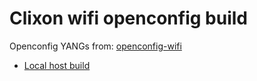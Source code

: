 # Clixon wifi openconfig build

Openconfig YANGs from: [openconfig-wifi](https://github.com/openconfig/public/tree/master/release/models/wifi)

* [Local host build](src)
